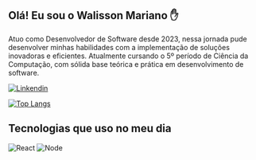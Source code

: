
## Olá! Eu sou o Walisson Mariano ✋

Atuo como Desenvolvedor de Software desde 2023, nessa jornada pude desenvolver minhas habilidades com a implementação de soluções inovadoras e eficientes. Atualmente cursando o 5º período de Ciência da Computação, com sólida base teórica e prática em desenvolvimento de software. 

[![Linkendin](https://img.shields.io/badge/LinkedIn-0077B5?style=for-the-badge&logo=linkedin&logoColor=white)](https://www.linkedin.com/in/walisson-mariano-30baa923a/)


[![Top Langs](https://github-readme-stats.vercel.app/api/top-langs/?username=WalissonMariano&layout=donut-vertical)](https://github.com/WalissonMariano/github-readme-stats)

## Tecnologias que uso no meu dia

![React](https://img.shields.io/badge/React-20232A?style=for-the-badge&logo=react&logoColor=61DAFB)
![Node](https://img.shields.io/badge/Node.js-43853D?style=for-the-badge&logo=node.js&logoColor=white)



